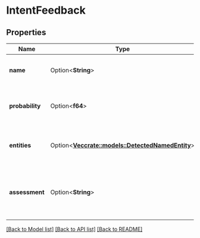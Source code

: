 # IntentFeedback

## Properties

Name | Type | Description | Notes
------------ | ------------- | ------------- | -------------
**name** | Option<**String**> | The name of the detected intent. | [optional][readonly]
**probability** | Option<**f64**> | The probability of the detected intent. | [optional][readonly]
**entities** | Option<[**Vec<crate::models::DetectedNamedEntity>**](DetectedNamedEntity.md)> | The collection of named entities detected. | [optional][readonly]
**assessment** | Option<**String**> | The assessment on the detection for feedback text. | [optional]

[[Back to Model list]](../README.md#documentation-for-models) [[Back to API list]](../README.md#documentation-for-api-endpoints) [[Back to README]](../README.md)


